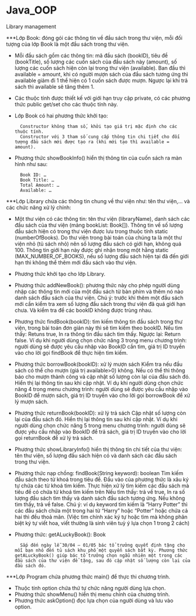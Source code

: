 # Java_OOP
Library management

***Lớp Book: đóng gói các thông tin về đầu sách trong thư viện, mỗi đối tượng của lớp Book là một đầu sách trong thư viện.

+ Mỗi đầu sách gồm các thông tin: mã đầu sách (bookID), tiêu đề (bookTitle), số lượng các cuốn sách của đầu sách này (amount), số lượng các cuốn sách hiện còn lại trong thư viện (available). Ban đầu thì available = amount, khi có người mượn sách của đầu sách tương ứng thì available giảm đi 1 thể hiện có 1 cuốn sách được mượn. Ngược lại khi trả sách thì available sẽ tăng thêm 1. 

+ Các thuộc tính được thiết kế với giới hạn truy cập private, có các phương thức public get/set cho các thuộc tính này.
+ Lớp Book có hai phương thức khởi tạo: 

        Constructor không tham số, khởi tạo giá trị mặc định cho các thuộc tính.
        Constructor với 3 tham số cung cấp thông tin chi tiết cho đối tượng đầu sách mới được tạo ra (khi mới tạo thì available = amount). 

+ Phương thức showBookInfo() hiển thị thông tin của cuốn sách ra màn hình như sau: 

        Book ID: … 
        Book Title: … 
        Total Amount: … 
        Available: … 

***Lớp Library chứa các thông tin chung về thư viện như: tên thư viện,… và các chức năng xử lý chính:
+ Một thư viện có các thông tin: tên thư viện (libraryName), danh sách các đầu sách của thư viện (mảng bookList: Book[]). Thông tin về số lượng đầu sách hiện có trong thư viện được lưu trong thuộc tính static (numberOfBooks). Do thư viện trong bài toán của chúng ta là một thư viện nhỏ (tủ sách nhỏ) nên số lượng đầu sách có giới hạn, không quá 100. Thông tin giới hạn này được ghi nhận trong một hằng static (MAX_NUMBER_OF_BOOKS), nếu số lượng đầu sách hiện tại đã đến giới hạn thì không thể thêm mới đầu sách vào thư viện. 

+ Phương thức khởi tạo cho lớp Library.

+ Phương thức addNewBook(): phương thức này cho phép người dùng nhập các thông tin mới của một đầu sách từ bàn phím và thêm nó nào danh sách đầu sách của thư viện. Chú ý: trước khi thêm một đầu sách mới cần kiểm tra xem số lượng đầu sách trong thư viện đã quá giới hạn chưa. Và kiểm tra để các bookID không được trùng nhau. 

+ Phương thức findBook(bookID): tìm kiếm thông tin đầu sách trong thư viện, trong bài toán đơn giản này thì sẽ tìm kiếm theo bookID.
        Nếu tìm thấy: 
            Retuns true, In ra thông tin đầu sách tìm thấy.
        Ngược lại: 
            Return false.
        Ví dụ khi người dùng chọn chức năng 3 trong menu chương trình: người dùng sẽ được yêu cầu nhập vào BookID cần tìm, giá trị ID truyền vào cho lời         gọi findBook để thực hiện tìm kiếm.

+ Phương thức borrowBook(bookID): xử lý mượn sách 
        Kiểm tra nếu đầu sách có thể cho mượn (giá trị available>0) không.
        Nếu có thể thì thông báo cho mượn thành công và cập nhật số lượng còn lại của đầu sách đó.
        Hiển thị lại thông tin sau khi cập nhật. 
        Ví dụ khi người dùng chọn chức năng 4 trong menu chương trình: người dùng sẽ được yêu cầu nhập vào BookID để mượn sách, giá trị ID truyền vào cho         lời gọi borrowBook để xử lý mượn sách. 
 
+ Phương thức returnBook(bookID): xử lý trả sách 
        Cập nhật số lượng còn lại của đầu sách đó.
        Hiển thị lại thông tin sau khi cập nhật. 
        Ví dụ khi người dùng chọn chức năng 5 trong menu chương trình: người dùng sẽ được yêu cầu nhập vào BookID để trả sách, giá trị ID truyền vào cho         lời gọi returnBook để xử lý trả sách. 

+ Phương thức showLibraryInfo() hiển thị thông tin chi tiết của thư viện: tên thư viện, số lượng đầu sách hiện có và danh sách các đầu sách trong thư viện.

+ Phương thức nạp chồng: findBook(String keyword): boolean 
        Tìm kiếm đầu sách theo từ khoá trong tiêu đề.
        Đầu vào của phương thức là xâu ký tự chứa các từ khoá tìm kiếm.
        Thực hiện xử lý tìm kiếm các đầu sách mà tiêu đề có chứa từ khoá tìm kiếm trên 
                Nếu tìm thấy: trả về true, In ra số lượng đầu sách tìm thấy và danh sách đầu sách tương ứng.
                Nếu không tìm thấy, trả về false.
        Chú ý: ví dụ keyword tìm kiếm là “Harry Potter” thì các đầu sách chứa một trong hai từ “Harry” hoặc “Potter” hoặc chứa cả hai thì đều thoả mãn. 
        (Việc tìm chính xác ký tự hoặc tìm mà không phân biệt ký tự viết hoa, viết thường là sinh viên tuỳ ý lựa chọn 1 trong 2 cách)

+ Phương thức: getALuckyBook(): Book 

        Sắp đến ngày lễ 30/04 – 01/05 bác tổ trưởng quyết định tặng cho mỗi bạn nhỏ đến tủ sách khu phố một quyển sách bất kỳ. Phương thức                       getALuckyBook() giúp bác tổ trưởng chọn ngẫu nhiên một trong các đầu sách của thư viện để tặng, sau đó cập nhật số lượng còn lại của đầu sách đó. 

***Lớp Program chứa phương thức main() để thực thi chương trình.

+ Thuộc tính option chứa thứ tự chức năng người dùng lựa chọn.
+ Phương thức showMenu() hiển thị menu chính của chương trình.
+ Phương thức askOption() đọc lựa chọn của người dùng và lưu vào option. 

